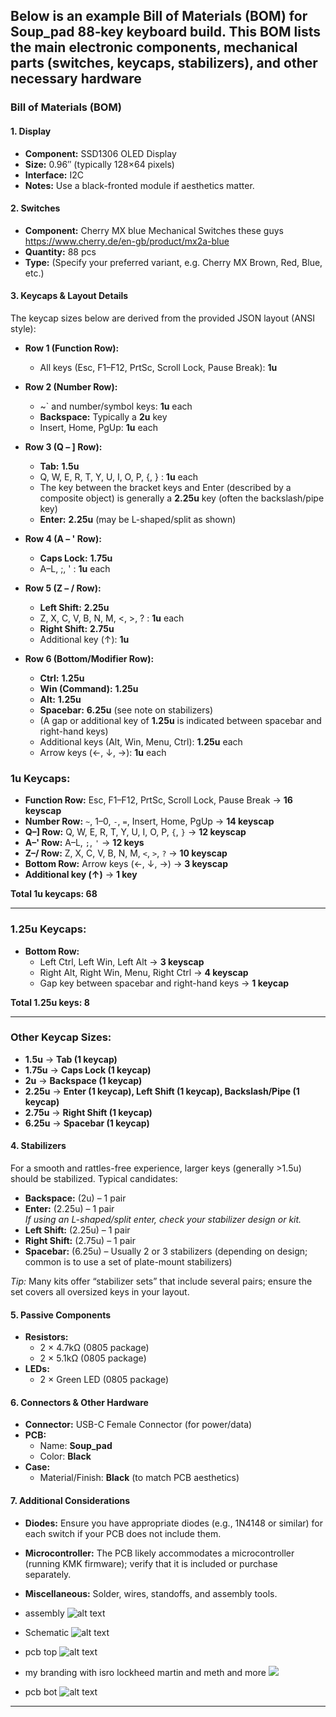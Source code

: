 Below is an example Bill of Materials (BOM) for Soup_pad 88‐key keyboard build. This BOM lists the main electronic components, mechanical parts (switches, keycaps, stabilizers), and other necessary hardware
---

### Bill of Materials (BOM)

#### 1. Display
- **Component:** SSD1306 OLED Display  
- **Size:** 0.96″ (typically 128×64 pixels)  
- **Interface:** I2C  
- **Notes:** Use a black-fronted module if aesthetics matter.

#### 2. Switches
- **Component:** Cherry MX blue Mechanical Switches  these guys https://www.cherry.de/en-gb/product/mx2a-blue
- **Quantity:** 88 pcs  
- **Type:** (Specify your preferred variant, e.g. Cherry MX Brown, Red, Blue, etc.)

#### 3. Keycaps & Layout Details
The keycap sizes below are derived from the provided JSON layout (ANSI style):

- **Row 1 (Function Row):**  
  - All keys (Esc, F1–F12, PrtSc, Scroll Lock, Pause Break): **1u**

- **Row 2 (Number Row):**  
  - ~\` and number/symbol keys: **1u** each  
  - **Backspace:** Typically a **2u** key  
  - Insert, Home, PgUp: **1u** each

- **Row 3 (Q – ] Row):**  
  - **Tab:** **1.5u**  
  - Q, W, E, R, T, Y, U, I, O, P, {, } : **1u** each  
  - The key between the bracket keys and Enter (described by a composite object) is generally a **2.25u** key (often the backslash/pipe key)  
  - **Enter:** **2.25u** (may be L-shaped/split as shown)

- **Row 4 (A – ' Row):**  
  - **Caps Lock:** **1.75u**  
  - A–L, ;, ' : **1u** each

- **Row 5 (Z – / Row):**  
  - **Left Shift:** **2.25u**  
  - Z, X, C, V, B, N, M, <, >, ? : **1u** each  
  - **Right Shift:** **2.75u**  
  - Additional key (↑): **1u**

- **Row 6 (Bottom/Modifier Row):**  
  - **Ctrl:** **1.25u**  
  - **Win (Command):** **1.25u**  
  - **Alt:** **1.25u**  
  - **Spacebar:** **6.25u** (see note on stabilizers)  
  - (A gap or additional key of **1.25u** is indicated between spacebar and right-hand keys)  
  - Additional keys (Alt, Win, Menu, Ctrl): **1.25u** each  
  - Arrow keys (←, ↓, →): **1u** each



### **1u Keycaps:**  
- **Function Row:** Esc, F1–F12, PrtSc, Scroll Lock, Pause Break → **16 keyscap**  
- **Number Row:** `~`, 1–0, `-`, `=`, Insert, Home, PgUp → **14 keyscap**  
- **Q–] Row:** Q, W, E, R, T, Y, U, I, O, P, `{`, `}` → **12 keyscap**  
- **A–' Row:** A–L, `;`, `'` → **12 keys**  
- **Z–/ Row:** Z, X, C, V, B, N, M, `<`, `>`, `?` → **10 keyscap**  
- **Bottom Row:** Arrow keys (←, ↓, →) → **3 keyscap**  
- **Additional key (↑)** → **1 key**  

**Total 1u keycaps: 68**  

---

### **1.25u Keycaps:**  
- **Bottom Row:**  
  - Left Ctrl, Left Win, Left Alt → **3 keyscap**  
  - Right Alt, Right Win, Menu, Right Ctrl → **4 keyscap**  
  - Gap key between spacebar and right-hand keys → **1 keycap**  

**Total 1.25u keys: 8**  

---

### **Other Keycap Sizes:**  
- **1.5u** → **Tab (1 keycap)**  
- **1.75u** → **Caps Lock (1 keycap)**  
- **2u** → **Backspace (1 keycap)**  
- **2.25u** → **Enter (1 keycap), Left Shift (1 keycap), Backslash/Pipe (1 keycap)**  
- **2.75u** → **Right Shift (1 keycap)**  
- **6.25u** → **Spacebar (1 keycap)**  


#### 4. Stabilizers
For a smooth and rattles-free experience, larger keys (generally >1.5u) should be stabilized. Typical candidates:
- **Backspace:** (2u) – 1 pair
- **Enter:** (2.25u) – 1 pair  
  *If using an L-shaped/split enter, check your stabilizer design or kit.*
- **Left Shift:** (2.25u) – 1 pair
- **Right Shift:** (2.75u) – 1 pair
- **Spacebar:** (6.25u) – Usually 2 or 3 stabilizers (depending on design; common is to use a set of plate-mount stabilizers)

*Tip:* Many kits offer “stabilizer sets” that include several pairs; ensure the set covers all oversized keys in your layout.

#### 5. Passive Components
- **Resistors:**
  - 2 × 4.7kΩ (0805 package)
  - 2 × 5.1kΩ (0805 package)
- **LEDs:**
  - 2 × Green LED (0805 package)

#### 6. Connectors & Other Hardware
- **Connector:** USB-C Female Connector (for power/data)
- **PCB:**  
  - Name: **Soup_pad**  
  - Color: **Black**
- **Case:**  
  - Material/Finish: **Black** (to match PCB aesthetics)

#### 7. Additional Considerations
- **Diodes:** Ensure you have appropriate diodes (e.g., 1N4148 or similar) for each switch if your PCB does not include them.
- **Microcontroller:** The PCB likely accommodates a microcontroller (running KMK firmware); verify that it is included or purchase separately.
- **Miscellaneous:** Solder, wires, standoffs, and assembly tools.
- assembly
![alt text](image.png)
- Schematic
![alt text](image-1.png)
- pcb top
![alt text](image-4.png)
- my branding with isro lockheed martin and meth and more 
![](image-2.png)

- pcb bot 
![alt text](image-3.png)
---
